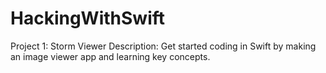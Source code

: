 # HackingWithSwift
Project 1: Storm Viewer
Description: Get started coding in Swift by making an image viewer app and learning key concepts.
